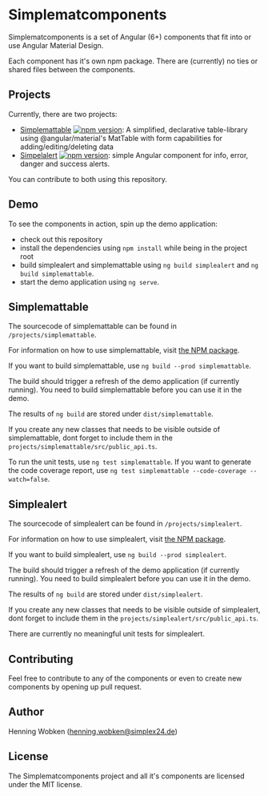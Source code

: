 # Simplematcomponents

Simplematcomponents is a set of Angular (6+) components that fit into or use Angular Material Design.

Each component has it's own npm package. There are (currently) no ties or shared files between the components.

## Projects

Currently, there are two projects:

- [Simplemattable](https://www.npmjs.com/package/simplemattable) [![npm version](https://badge.fury.io/js/simplemattable.svg)](https://badge.fury.io/js/simplemattable): 
A simplified, declarative table-library using @angular/material's MatTable with form capabilities for adding/editing/deleting data
- [Simpelalert](https://www.npmjs.com/package/simplealert) [![npm version](https://badge.fury.io/js/simplealert.svg)](https://badge.fury.io/js/simplealert): 
simple Angular component for info, error, danger and success alerts.


You can contribute to both using this repository.

## Demo

To see the components in action, spin up the demo application:
- check out this repository
- install the dependencies using `npm install` while being in the project root
- build simplealert and simplemattable using `ng build simplealert` and `ng build simplemattable`.
- start the demo application using `ng serve`.

## Simplemattable

The sourcecode of simplemattable can be found in `/projects/simplemattable`.

For information on how to use simplemattable, visit [the NPM package](https://www.npmjs.com/package/simplemattable).

If you want to build simplemattable, use `ng build --prod simplemattable`.

The build should trigger a refresh of the demo application (if currently running). 
You need to build simplemattable before you can use it in the demo.

The results of `ng build` are stored under `dist/simplemattable`.

If you create any new classes that needs to be visible outside of simplemattable, dont forget to include them in the `projects/simplemattable/src/public_api.ts`.

To run the unit tests, use `ng test simplemattable`. If you want to generate the code coverage report, use `ng test simplemattable --code-coverage --watch=false`.

## Simplealert

The sourcecode of simplealert can be found in `/projects/simplealert`.

For information on how to use simplealert, visit [the NPM package](https://www.npmjs.com/package/simplealert).

If you want to build simplealert, use `ng build --prod simplealert`.

The build should trigger a refresh of the demo application (if currently running).
You need to build simplealert before you can use it in the demo.

The results of `ng build` are stored under `dist/simplealert`.

If you create any new classes that needs to be visible outside of simplealert, dont forget to include them in the `projects/simplealert/src/public_api.ts`.

There are currently no meaningful unit tests for simplealert.


## Contributing

Feel free to contribute to any of the components or even to create new components by opening up pull request.

## Author

Henning Wobken (henning.wobken@simplex24.de)

## License

The Simplematcomponents project and all it's components are licensed under the MIT license.
